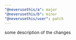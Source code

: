 ```yaml
---
"@neverusethis/a": major
"@neverusethis/b": minor
"@neverusethis/user": patch
---
```


some description of the changes
